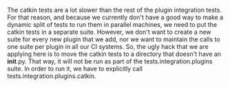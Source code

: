 The catkin tests are a lot slower than the rest of the plugin integration
tests. For that reason, and because we currently don't have a good way to make
a dynamic split of tests to run them in parallel machines, we need to put the
catkin tests in a separate suite.
However, we don't want to create a new suite for every new plugin that we add,
nor we want to maintain the calls to one suite per plugin in all our CI
systems.
So, the ugly hack that we are applying here is to move the catkin tests to a
directory that doesn't have an __init__.py. That way, it will not be run as
part of the tests.integration.plugins suite. In order to run it,
we have to explicitly call tests.integration.plugins.catkin.